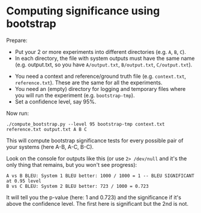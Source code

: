 Computing significance using bootstrap
======================================

Prepare:
- Put your 2 or more experiments into different directories (e.g. `A`, `B`, `C`).
- In each directory, the file with system outputs must have the same name (e.g. output.txt, so you have `A/output.txt`, `B/output.txt`, `C/output.txt`).
* You need a context and reference/ground truth file (e.g. `context.txt`, `reference.txt`). These are the same for all the experiments.
* You need an (empty) directory for logging and temporary files where you will run the experiment (e.g. `bootstrap-tmp`).
* Set a confidence level, say 95%.

Now run:
```
./compute_bootstrap.py --level 95 bootstrap-tmp context.txt reference.txt output.txt A B C
```
This will compute bootstrap significance tests for every possible pair of your systems (here A-B, A-C, B-C).

Look on the console for outputs like this (or use `2> /dev/null` and it's the only thing that remains, but you won't see progress):
```
A vs B BLEU: System 1 BLEU better: 1000 / 1000 = 1 -- BLEU SIGNIFICANT at 0.95 level
B vs C BLEU: System 2 BLEU better: 723 / 1000 = 0.723
```
It will tell you the p-value (here: 1 and 0.723) and the significance if it's above the confidence level. The first here is significant but the 2nd is not.
